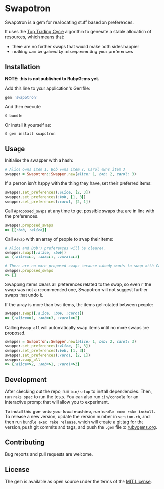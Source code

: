 # Swapotron

Swapotron is a gem for reallocating stuff based on preferences.

It uses the [Top Trading Cycle](https://en.wikipedia.org/wiki/Top_trading_cycle)
algorithm to generate a stable allocation of resources, which means that:
- there are no further swaps that would make both sides happier
- nothing can be gained by misrepresenting your preferences

## Installation
**NOTE: this is not published to RubyGems yet.**

Add this line to your application's Gemfile:

```ruby
gem 'swapotron'
```

And then execute:

    $ bundle

Or install it yourself as:

    $ gem install swapotron

## Usage

Initialise the swapper with a hash:

```ruby
# Alice owns item 1, Bob owns item 2, Carol owns item 3
swapper = Swapotron::Swapper.new(alice: 1, bob: 2, carol: 3)
```

If a person isn't happy with the thing they have, set their preferred items:

```ruby
swapper.set_preferences(:alice, [2, 3])
swapper.set_preferences(:bob, [1, 3])
swapper.set_preferences(:carol, [2, 1])
```

Call `#proposed_swaps` at any time to get possible swaps that are in line with the preferences.

```ruby
swapper.proposed_swaps
=> [[:bob, :alice]]
```

Call `#swap` with an array of people to swap their items:

```ruby
# Alice and Bob's preferences will be cleared.
swapper.swap([:alice, :bob])
=> {:alice=>2, :bob=>1, :carol=>3}

# There are no more proposed swaps because nobody wants to swap with Carol
swapper.proposed_swaps
=> []
```

Swapping items clears all preferences related to the swap, so even if the swap was not a recommended one, Swapotron will not suggest further swaps that undo it.

If the array is more than two items, the items get rotated between people:

```ruby
swapper.swap([:alice, :bob, :carol])
=> {:alice=>1, :bob=>3, :carol=>2}
```

Calling `#swap_all` will automatically swap items until no more swaps are proposed.

```ruby
swapper = Swapotron::Swapper.new(alice: 1, bob: 2, carol: 3)
swapper.set_preferences(:alice, [2, 3])
swapper.set_preferences(:bob, [1, 3])
swapper.set_preferences(:carol, [2, 1])
swapper.swap_all
=> {:alice=>2, :bob=>1, :carol=>3}
```

## Development

After checking out the repo, run `bin/setup` to install dependencies. Then, run `rake spec` to run the tests. You can also run `bin/console` for an interactive prompt that will allow you to experiment.

To install this gem onto your local machine, run `bundle exec rake install`. To release a new version, update the version number in `version.rb`, and then run `bundle exec rake release`, which will create a git tag for the version, push git commits and tags, and push the `.gem` file to [rubygems.org](https://rubygems.org).

## Contributing

Bug reports and pull requests are welcome.

## License

The gem is available as open source under the terms of the [MIT License](http://opensource.org/licenses/MIT).
